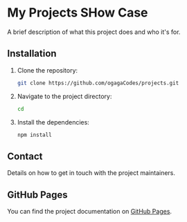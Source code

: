# My Projects SHow Case

A brief description of what this project does and who it's for.

## Installation

1. Clone the repository:
    ```sh
    git clone https://github.com/ogagaCodes/projects.git
    ```
2. Navigate to the project directory:
    ```sh
    cd 
    ```
3. Install the dependencies:
    ```sh
    npm install
    ```

## Contact

Details on how to get in touch with the project maintainers.

## GitHub Pages

You can find the project documentation on [GitHub Pages](https://yourusername.github.io/yourproject/).